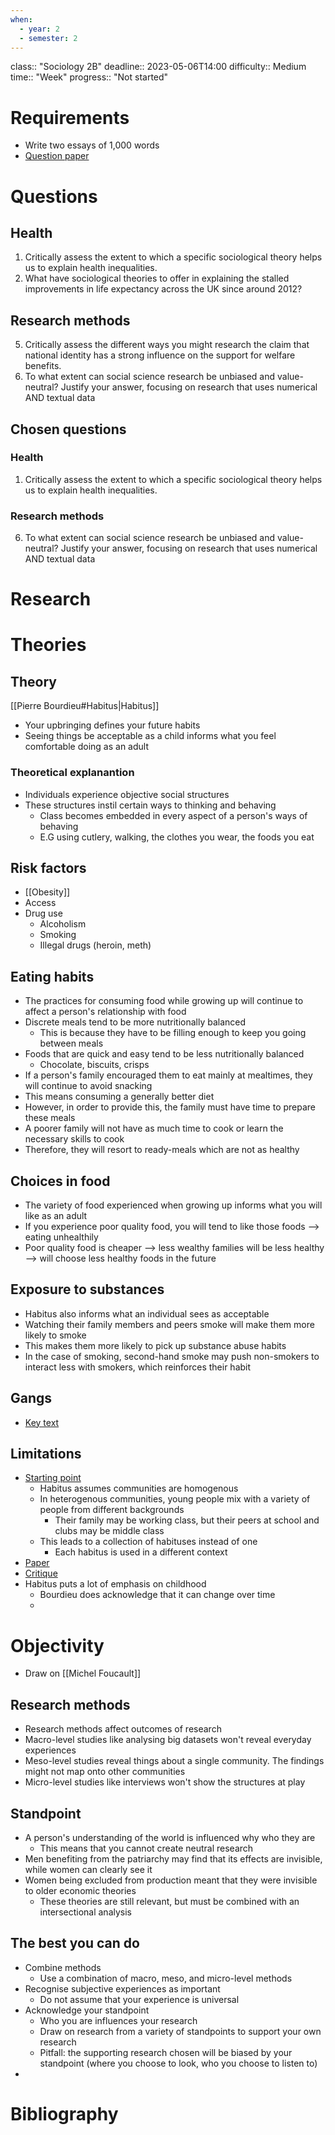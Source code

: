 ```yaml
---
when:
  - year: 2
  - semester: 2
---
```


class:: "Sociology 2B"
deadline:: 2023-05-06T14:00
difficulty:: Medium
time:: "Week"
progress:: "Not started"

# Requirements
- Write two essays of 1,000 words
- [Question paper](https://moodle.gla.ac.uk/pluginfile.php/6311848/mod_resource/content/7/Sociology%202B%20April_May%20Exam%20Paper.pdf)

# Questions
## Health
1. Critically assess the extent to which a specific sociological theory helps us to explain health inequalities.
2. What have sociological theories to offer in explaining the stalled improvements in life expectancy across the UK since around 2012?

## Research methods
5. Critically assess the different ways you might research the claim that national identity has a strong influence on the support for welfare benefits.
6. To what extent can social science research be unbiased and value-neutral? Justify your answer, focusing on research that uses numerical AND textual data

## Chosen questions
### Health
1. Critically assess the extent to which a specific sociological theory helps us to explain health inequalities.

### Research methods
6. To what extent can social science research be unbiased and value-neutral? Justify your answer, focusing on research that uses numerical AND textual data

# Research

# Theories
## Theory
[[Pierre Bourdieu#Habitus|Habitus]]
- Your upbringing defines your future habits
- Seeing things be acceptable as a child informs what you feel comfortable doing as an adult

### Theoretical explanantion
- Individuals experience objective social structures 
- These structures instil certain ways to thinking and behaving
	- Class becomes embedded in every aspect of a person's ways of behaving
	- E.G using cutlery, walking, the clothes you wear, the foods you eat

## Risk factors
- [[Obesity]]
- Access 
- Drug use 
	- Alcoholism
	- Smoking
	- Illegal drugs (heroin, meth)

## Eating habits
- The practices for consuming food while growing up will continue to affect a person's relationship with food
- Discrete meals tend to be more nutritionally balanced
	- This is because they have to be filling enough to keep you going between meals
- Foods that are quick and easy tend to be less nutritionally balanced
	- Chocolate, biscuits, crisps
- If a person's family encouraged them to eat mainly at mealtimes, they will continue to avoid snacking
- This means consuming a generally better diet
- However, in order to provide this, the family must have time to prepare these meals
- A poorer family will not have as much time to cook or learn the necessary skills to cook
- Therefore, they will resort to ready-meals which are not as healthy

## Choices in food
- The variety of food experienced when growing up informs what you will like as an adult
- If you experience poor quality food, you will tend to like those foods --> eating unhealthily
- Poor quality food is cheaper --> less wealthy families will be less healthy --> will choose less healthy foods in the future

## Exposure to substances
- Habitus also informs what an individual sees as acceptable
- Watching their family members and peers smoke will make them more likely to smoke
- This makes them more likely to pick up substance abuse habits
- In the case of smoking, second-hand smoke may push non-smokers to interact less with smokers, which reinforces their habit

## Gangs
- [Key text](https://journals.sagepub.com/doi/pdf/10.1177/0093854819871076?casa_token=D2QMDtCCiOoAAAAA:BvPeUbi6CbXs1QFqOIb-vkayqaHKCJzg-Ck_9ZYM04ZGUmbQznWlTXbfaLw8AxGAbxyP4XhyiZNd)

## Limitations
- [Starting point](https://socialtheoryapplied.com/2016/04/11/social-class-place-limits-habitus/)
	- Habitus assumes communities are homogenous
	- In heterogenous communities, young people mix with a variety of people from different backgrounds
		- Their family may be working class, but their peers at school and clubs may be middle class
	- This leads to a collection of habituses instead of one
		- Each habitus is used in a different context
- [Paper](https://scholar.harvard.edu/files/bonikowski/files/bonikowski_-_the_promise_of_bourdieusian_political_sociology_1.pdf)
- [Critique](https://www.jstor.org/stable/4128669?saml_data=eyJzYW1sVG9rZW4iOiIxYWVkMDA4ZS03MDk0LTQyZmMtYmFlMC0wZTM5OTRhMzI4NjQiLCJpbnN0aXR1dGlvbklkcyI6WyI0NmEwOWQ4Yi0wZmY2LTQ3OTEtOTA3MS0zZWViNWY5ZmFhNTciXX0)
- Habitus puts a lot of emphasis on childhood
	- Bourdieu does acknowledge that it can change over time
	- 

# Objectivity
- Draw on [[Michel Foucault]]

## Research methods
- Research methods affect outcomes of research
- Macro-level studies like analysing big datasets won't reveal everyday experiences
- Meso-level studies reveal things about a single community. The findings might not map onto other communities
- Micro-level studies like interviews won't show the structures at play

## Standpoint
- A person's understanding of the world is influenced why who they are
	- This means that you cannot create neutral research
- Men benefiting from the patriarchy may find that its effects are invisible, while women can clearly see it
- Women being excluded from production meant that they were invisible to older economic theories
	- These theories are still relevant, but must be combined with an intersectional analysis

## The best you can do
- Combine methods
	- Use a combination of macro, meso, and micro-level methods
- Recognise subjective experiences as important
	- Do not assume that your experience is universal
- Acknowledge your standpoint
	- Who you are influences your research
	- Draw on research from a variety of standpoints to support your own research
	- Pitfall: the supporting research chosen will be biased by your standpoint (where you choose to look, who you choose to listen to)
- 

# Bibliography
